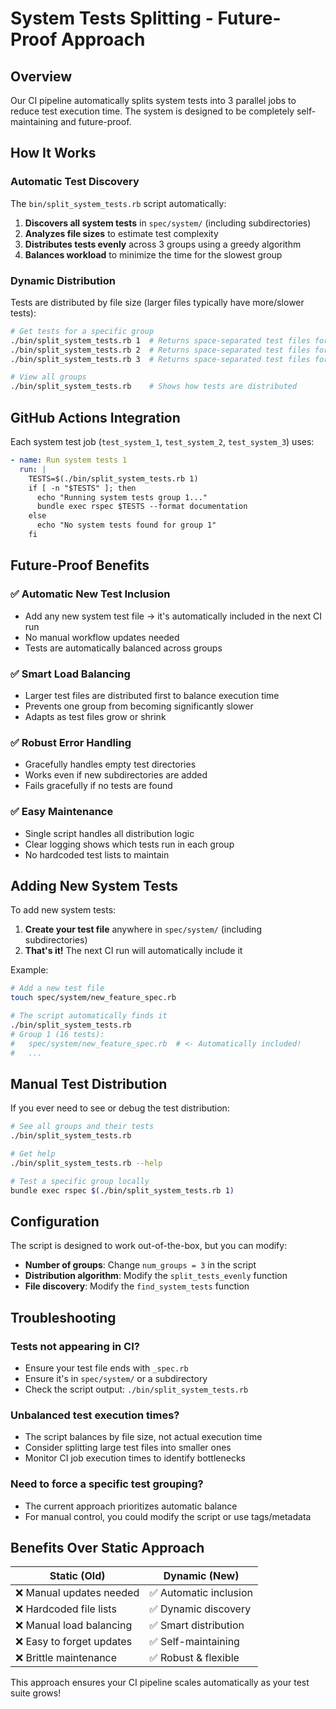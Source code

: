 # System Tests Splitting - Future-Proof Approach

## Overview

Our CI pipeline automatically splits system tests into 3 parallel jobs to reduce test execution time. The system is designed to be completely self-maintaining and future-proof.

## How It Works

### Automatic Test Discovery

The `bin/split_system_tests.rb` script automatically:

1. **Discovers all system tests** in `spec/system/` (including subdirectories)
2. **Analyzes file sizes** to estimate test complexity
3. **Distributes tests evenly** across 3 groups using a greedy algorithm
4. **Balances workload** to minimize the time for the slowest group

### Dynamic Distribution

Tests are distributed by file size (larger files typically have more/slower tests):

```bash
# Get tests for a specific group
./bin/split_system_tests.rb 1  # Returns space-separated test files for group 1
./bin/split_system_tests.rb 2  # Returns space-separated test files for group 2  
./bin/split_system_tests.rb 3  # Returns space-separated test files for group 3

# View all groups
./bin/split_system_tests.rb    # Shows how tests are distributed
```

## GitHub Actions Integration

Each system test job (`test_system_1`, `test_system_2`, `test_system_3`) uses:

```yaml
- name: Run system tests 1
  run: |
    TESTS=$(./bin/split_system_tests.rb 1)
    if [ -n "$TESTS" ]; then
      echo "Running system tests group 1..."
      bundle exec rspec $TESTS --format documentation
    else
      echo "No system tests found for group 1"
    fi
```

## Future-Proof Benefits

### ✅ **Automatic New Test Inclusion**
- Add any new system test file → it's automatically included in the next CI run
- No manual workflow updates needed
- Tests are automatically balanced across groups

### ✅ **Smart Load Balancing**
- Larger test files are distributed first to balance execution time
- Prevents one group from becoming significantly slower
- Adapts as test files grow or shrink

### ✅ **Robust Error Handling**
- Gracefully handles empty test directories
- Works even if new subdirectories are added
- Fails gracefully if no tests are found

### ✅ **Easy Maintenance**
- Single script handles all distribution logic
- Clear logging shows which tests run in each group
- No hardcoded test lists to maintain

## Adding New System Tests

To add new system tests:

1. **Create your test file** anywhere in `spec/system/` (including subdirectories)
2. **That's it!** The next CI run will automatically include it

Example:
```bash
# Add a new test file
touch spec/system/new_feature_spec.rb

# The script automatically finds it
./bin/split_system_tests.rb
# Group 1 (16 tests):
#   spec/system/new_feature_spec.rb  # <- Automatically included!
#   ...
```

## Manual Test Distribution

If you ever need to see or debug the test distribution:

```bash
# See all groups and their tests
./bin/split_system_tests.rb

# Get help
./bin/split_system_tests.rb --help

# Test a specific group locally  
bundle exec rspec $(./bin/split_system_tests.rb 1)
```

## Configuration

The script is designed to work out-of-the-box, but you can modify:

- **Number of groups**: Change `num_groups = 3` in the script
- **Distribution algorithm**: Modify the `split_tests_evenly` function
- **File discovery**: Modify the `find_system_tests` function

## Troubleshooting

### Tests not appearing in CI?
- Ensure your test file ends with `_spec.rb`
- Ensure it's in `spec/system/` or a subdirectory
- Check the script output: `./bin/split_system_tests.rb`

### Unbalanced test execution times?
- The script balances by file size, not actual execution time
- Consider splitting large test files into smaller ones
- Monitor CI job execution times to identify bottlenecks

### Need to force a specific test grouping?
- The current approach prioritizes automatic balance
- For manual control, you could modify the script or use tags/metadata

## Benefits Over Static Approach

| Static (Old) | Dynamic (New) |
|-------------|---------------|
| ❌ Manual updates needed | ✅ Automatic inclusion |
| ❌ Hardcoded file lists | ✅ Dynamic discovery |
| ❌ Manual load balancing | ✅ Smart distribution |
| ❌ Easy to forget updates | ✅ Self-maintaining |
| ❌ Brittle maintenance | ✅ Robust & flexible |

This approach ensures your CI pipeline scales automatically as your test suite grows! 